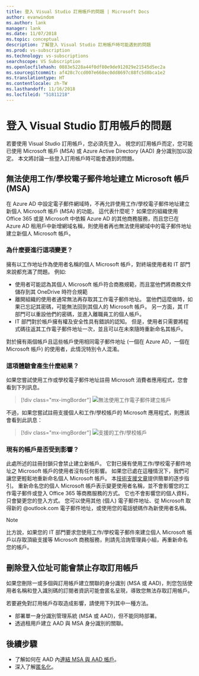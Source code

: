 ```yaml
---
title: 登入 Visual Studio 訂用帳戶的問題 | Microsoft Docs
author: evanwindom
ms.author: lank
manager: lank
ms.date: 11/07/2018
ms.topic: conceptual
description: 了解登入 Visual Studio 訂用帳戶時可能遇到的問題
ms.prod: vs-subscription
ms.technology: vs-subscriptions
searchscope: VS Subscription
ms.openlocfilehash: 0883e5228a44f0df80e9de912029e21545d5ec2a
ms.sourcegitcommit: af428c7ccd007e668ec0dd8697c88fc5d8bca1e2
ms.translationtype: HT
ms.contentlocale: zh-TW
ms.lasthandoff: 11/16/2018
ms.locfileid: "51811218"
---
```

# <a name="issues-signing-in-to-visual-studio-subscriptions"></a>登入 Visual Studio 訂用帳戶的問題
若要使用 Visual Studio 訂用帳戶，您必須先登入。  視您的訂用帳戶而定，您可能已使用 Microsoft 帳戶 (MSA) 或 Azure Active Directory (AAD) 身分識別加以設定。  本文將討論一些登入訂用帳戶時可能會遇到的問題。  

## <a name="microsoft-accounts-msa-cannot-be-created-using-workschool-email-addresses"></a>無法使用工作/學校電子郵件地址建立 Microsoft 帳戶 (MSA)

在 Azure AD 中設定電子郵件網域時，不再允許使用工作/學校電子郵件地址建立新個人 Microsoft 帳戶 (MSA) 的功能。 這代表什麼呢？ 如果您的組織使用 Office 365 或是 Microsoft 中依賴 Azure AD 的其他商務服務，而且您已在 Azure AD 租用戶中新增網域名稱，則使用者再也無法使用網域中的電子郵件地址建立新個人 Microsoft 帳戶。 

### <a name="why-was-this-change-made"></a>為什麼要進行這項變更？

擁有以工作地址作為使用者名稱的個人 Microsoft 帳戶，對終端使用者和 IT 部門來說都充滿了問題。 例如:  
- 使用者可能認為其個人 Microsoft 帳戶符合商務規範，而且當他們將商務文件儲存到其 OneDrive 時符合規範 
- 離開組織的使用者通常無法再存取其工作電子郵件地址。 當他們這麼做時，如果已忘記其密碼，可能無法回到其個人的 Microsoft 帳戶。 另一方面，其 IT 部門可以重設他們的密碼，並進入離職員工的個人帳戶。 
- IT 部門對於帳戶擁有權及安全性具有錯誤的認知。 但是，使用者只需要將程式碼往返其工作電子郵件地址一次，並且可以在未來隨時重新命名其帳戶。 

對於擁有兩個帳戶且這些帳戶使用相同電子郵件地址 (一個在 Azure AD，一個在 Microsoft 帳戶) 的使用者，此情況特別令人混淆。 

### <a name="what-does-this-experience-look-like"></a>這項體驗會產生什麼結果？

如果您嘗試使用工作或學校電子郵件地址註冊 Microsoft 消費者應用程式，您會看到下列訊息。 

   > [!div class="mx-imgBorder"]
   > ![無法使用工作電子郵件建立帳戶](_img/sign-in-issues/cannot-use-work-email.png)

不過，如果您嘗試註冊支援個人和工作/學校帳戶的 Microsoft 應用程式，則應該會看到此訊息：

   > [!div class="mx-imgBorder"]
   > ![支援的工作/學校帳戶](_img/sign-in-issues/existing-account.png)

### <a name="are-existing-accounts-affected"></a>現有的帳戶是否受到影響？
此處所述的註冊封鎖只會禁止建立新帳戶。 它對已擁有使用工作/學校電子郵件地址之 Microsoft 帳戶的使用者沒有任何影響。 如果您已處在這種情況下，我們可讓您更輕鬆地重新命名個人 Microsoft 帳戶。 本[技術支援文章](http://windows.microsoft.com/en-US/Windows/rename-personal-microsoft-account)提供簡單的逐步指引。 重新命名您的個人 Microsoft 帳戶表示變更使用者名稱，並不會影響您的工作電子郵件或登入 Office 365 等商務服務的方式。 它也不會影響您的個人資料，只會變更您的登入方式。 您可以使用其他 (個人) 電子郵件地址、從 Microsoft 取得新的 @outlook.com 電子郵件地址，或使用您的電話號碼作為新使用者名稱。 

> [!NOTE]
> 比方說，如果您的 IT 部門要求您使用工作/學校電子郵件來建立個人 Microsoft 帳戶以存取頂級支援等 Microsoft 商務服務，則請先洽詢管理員小組，再重新命名您的帳戶。 

## <a name="deleting-a-sign-in-address-may-prevent-access-to-a-subscription"></a>刪除登入位址可能會禁止存取訂用帳戶

如果您刪除一或多個與訂用帳戶建立關聯的身分識別 (MSA 或 AAD)，則您包括使用者名稱和登入識別碼的訂閱者資訊可能會匿名呈現，導致您無法存取訂用帳戶。 

若要避免對訂用帳戶存取造成影響，請使用下列其中一種方法。  
- 部署單一身分識別管理系統 (MSA 或 AAD)，但不能同時部署。  
- 透過租用戶建立 AAD 與 MSA 身分識別的關聯。 


## <a name="next-steps"></a>後續步驟
- 了解如何在 AAD 內[連結 MSA 與 AAD 帳戶](/azure/active-directory/b2b/add-users-administrator)。
- 深入了解[匿名化](anonymization.md)。 
